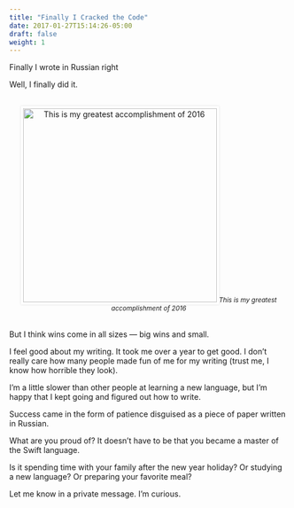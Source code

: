 ```yaml
---
title: "Finally I Cracked the Code"
date: 2017-01-27T15:14:26-05:00
draft: false
weight: 1
---
```


Finally I wrote in Russian right

Well, I finally did it.

<p><center><br />
<a href="/img/write-in-russian.jpg" target="_blank"><img src="/img/write-in-russian.jpg" alt="This is my greatest accomplishment of 2016" width="350" style="border: solid 4px #ffffff; box-shadow: 0px 0px 3px 0px rgba(0,0,0,.15);" /></a><em><small>This is my greatest accomplishment of 2016</small></em><br /><br />
</center></p> 

But I think wins come in all sizes — big wins and small.

I feel good about my writing. It took me over a year to get good. I don’t really care how many people made fun of me for my writing (trust me, I know how horrible they look).

I’m a little slower than other people at learning a new language, but I’m happy that I kept going and figured out how to write.

Success came in the form of patience disguised as a piece of paper written in Russian.

What are you proud of? It doesn’t have to be that you became a master of the Swift language.

Is it spending time with your family after the new year holiday? Or studying a new language? Or preparing your favorite meal?

Let me know in a private message. I’m curious.